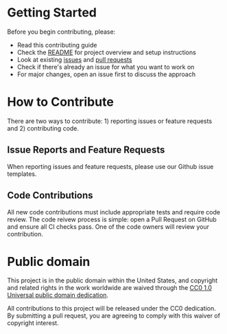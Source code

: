 # Getting Started 

Before you begin contributing, please: 

- Read this contributing guide  
- Check the [README](https://github.com/uscensusbureau/mcp-server-census-api/blob/main/README.md) for project overview and setup instructions 
- Look at existing [issues](https://github.com/uscensusbureau/mcp-server-census-api/issues) and [pull requests](https://github.com/uscensusbureau/mcp-server-census-api/pulls)  
- Check if there's already an issue for what you want to work on 
- For major changes, open an issue first to discuss the approach 

# How to Contribute 

There are two ways to contribute: 1) reporting issues or feature requests and 2) contributing code.  

## Issue Reports and Feature Requests 

When reporting issues and feature requests, please use our Github issue templates. 

## Code Contributions 

All new code contributions must include appropriate tests and require code review. The code reivew process is simple: open a Pull Request on GitHub and ensure all CI checks pass. One of the code owners will review your contribution. 

# Public domain
This project is in the public domain within the United States, and copyright and related rights in the work worldwide are waived through the [CC0 1.0 Universal public domain dedication](https://github.com/uscensusbureau/us-census-bureau-data-api-mcp/?tab=CC0-1.0-1-ov-file/).

All contributions to this project will be released under the CC0 dedication. By submitting a pull request, you are agreeing to comply with this waiver of copyright interest.
